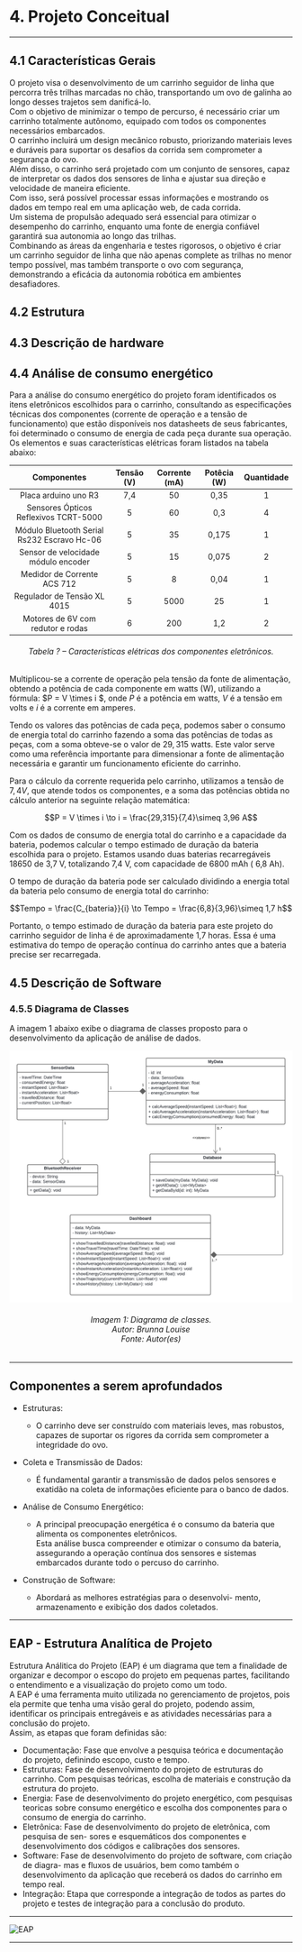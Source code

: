 # 4. Projeto Conceitual

___________________________________________________________________________________


## 4.1 Características Gerais

O projeto visa o desenvolvimento de um carrinho seguidor de linha que percorra
três trilhas marcadas no chão, transportando um ovo de galinha ao longo desses trajetos
sem danificá-lo.<br> 
Com o objetivo de minimizar o tempo de percurso, é necessário criar
um carrinho totalmente autônomo, equipado com todos os componentes necessários embarcados.<br>
O carrinho incluirá um design mecânico robusto, priorizando materiais leves e
duráveis para suportar os desafios da corrida sem comprometer a segurança do ovo.<br>
Além disso, o carrinho será projetado com um conjunto de sensores, capaz de interpretar os dados
dos sensores de linha e ajustar sua direção e velocidade de maneira eficiente.<br> 
Com isso, será possível processar essas informações e mostrando os dados em tempo real em uma
aplicação web, de cada corrida.<br> 
Um sistema de propulsão adequado será essencial para otimizar o desempenho do carrinho, 
enquanto uma fonte de energia confiável garantirá sua autonomia ao longo das trilhas.<br>
Combinando as áreas da engenharia e testes rigorosos, o objetivo é criar um carrinho seguidor
de linha que não apenas complete as trilhas no menor tempo possível, mas
também transporte o ovo com segurança, demonstrando a eficácia da autonomia robótica
em ambientes desafiadores.

## 4.2 Estrutura

## 4.3 Descrição de hardware

## 4.4 Análise de consumo energético

Para a análise do consumo energético do projeto foram identificados os itens eletrônicos  escolhidos para o carrinho, consultando as especificações técnicas dos componentes (corrente de operação e a tensão de funcionamento) que estão disponíveis nos datasheets de seus fabricantes, foi determinado o consumo de energia de cada peça durante sua operação. Os elementos e suas características elétricas foram listados na tabela abaixo:

| **Componentes** |**Tensão (V)** | **Corrente (mA)** |**Potêcia (W)** |**Quantidade** |
|:---------------:|:---------------:|:---------------:|:---------------:|:---------------:|
| Placa arduino uno R3 | 7,4 | 50 | 0,35 | 1 |
| Sensores Ópticos Reflexivos TCRT-5000 | 5 | 60 | 0,3 | 4 | 
| Módulo Bluetooth Serial Rs232 Escravo Hc-06 | 5 | 35 | 0,175 | 1 | 
| Sensor de velocidade módulo encoder | 5 | 15 | 0,075 | 2 | 
| Medidor de Corrente ACS 712 |  5 | 8 | 0,04 | 1 | 
| Regulador de Tensão XL 4015 | 5 | 5000 | 25 | 1 | 
| Motores de 6V com redutor e rodas | 6 | 200 | 1,2 | 2 | 

<h6 align = "center"> Tabela ? – Características elétricas dos componentes eletrônicos.</h6>

Multiplicou-se a corrente de operação pela tensão da fonte de alimentação, obtendo a potência de cada componente em watts (W), utilizando a fórmula: $P = V \times i $, onde $P$ é a potência em watts, $V$ é a tensão em volts e $i$ é a corrente em amperes. 

Tendo os valores das potências de cada peça, podemos saber o consumo de energia total do carrinho fazendo a soma das potências de todas as peças, com a soma obteve-se o valor de $29,315$ watts. Este valor serve como uma referência importante para dimensionar a fonte de alimentação necessária e garantir um funcionamento eficiente do carrinho.

Para o cálculo da corrente requerida pelo carrinho, utilizamos a tensão de $7,4 V$, que atende todos os componentes, e a soma das potências obtida no cálculo anterior na seguinte relação matemática: 

$$P = V \times i \to  i = \frac{29,315}{7,4}\simeq 3,96 A$$

Com os dados de consumo de energia total do carrinho e a capacidade da bateria, podemos calcular o tempo estimado de duração da bateria escolhida para o projeto. Estamos usando duas baterias recarregáveis  18650 ​​de 3,7 V, totalizando 7,4 V, com capacidade de 6800 mAh ( 6,8 Ah).

O tempo de duração da bateria pode ser calculado dividindo a energia total da bateria pelo consumo de energia total do carrinho: 

$$Tempo = \frac{C_{bateria}}{i} \to  Tempo = \frac{6,8}{3,96}\simeq 1,7 h$$

Portanto, o tempo estimado de duração da bateria para este projeto do carrinho seguidor de linha é de aproximadamente 1,7 horas. Essa é uma estimativa do tempo de operação contínua do carrinho antes que a bateria precise ser recarregada.


## 4.5 Descrição de Software


### 4.5.5 Diagrama de Classes

A imagem 1 abaixo exibe o diagrama de classes proposto para o desenvolvimento da aplicação de análise de dados.<br>

![Diagrama de Classes](img/diagrama_classes.png)
<h6 align = "center"> Imagem 1: Diagrama de classes.
<br> Autor: Brunna Louise
<br>Fonte: Autor(es)</h6>

___________________________________________________________________________________

## Componentes a serem aprofundados

- Estruturas:
    - O carrinho deve ser construído com materiais leves, mas robustos,
    capazes de suportar os rigores da corrida sem comprometer a integridade do ovo.<br>

- Coleta e Transmissão de Dados: 
    - É fundamental garantir a transmissão de
    dados pelos sensores e exatidão na coleta de informações eficiente para o banco de dados.<br>
- Análise de Consumo Energético: 
    - A principal preocupação energética é o consumo da bateria que alimenta os componentes eletrônicos.<br> 
    Esta análise busca compreender e otimizar o consumo da bateria, assegurando a operação contínua dos sensores e sistemas
    embarcados durante todo o percuso do carrinho.<br>
- Construção de Software: 
    - Abordará as melhores estratégias para o desenvolvi-
    mento, armazenamento e exibição dos dados coletados.

___________________________________________________________________________________

## EAP - Estrutura Analítica de Projeto

Estrutura Análitica do Projeto (EAP) é um diagrama que tem a finalidade de
organizar e decompor o escopo do projeto em pequenas partes, facilitando o entendimento
e a visualização do projeto como um todo.<br>
A EAP é uma ferramenta muito utilizada no gerenciamento de projetos, pois ela permite que
tenha uma visão geral do projeto, podendo assim, identificar os principais entregáveis e
as atividades necessárias para a conclusão do projeto.<br>
Assim, as etapas que foram definidas são:<br>

- Documentação: Fase que envolve a pesquisa teórica e documentação do projeto,
definindo escopo, custo e tempo.<br>
- Estruturas: Fase de desenvolvimento do projeto de estruturas do carrinho. Com
pesquisas teóricas, escolha de materiais e construção da estrutura do projeto.<br>
- Energia: Fase de desenvolvimento do projeto energético, com pesquisas teoricas
sobre consumo energético e escolha dos componentes para o consumo de energia do
carrinho.<br>
- Eletrônica: Fase de desenvolvimento do projeto de eletrônica, com pesquisa de sen-
sores e esquemáticos dos componentes e desenvolvimento dos códigos e calibrações
dos sensores.<br>
- Software: Fase de desenvolvimento do projeto de software, com criação de diagra-
mas e fluxos de usuários, bem como também o desenvolvimento da aplicação que
receberá os dados do carrinho em tempo real.<br>
- Integração: Etapa que corresponde a integração de todos as partes do projeto e
testes de integração para a conclusão do produto.

___________________________________________________________________________________


![EAP](img/EAP_PI1.png)

___________________________________________________________________________________
